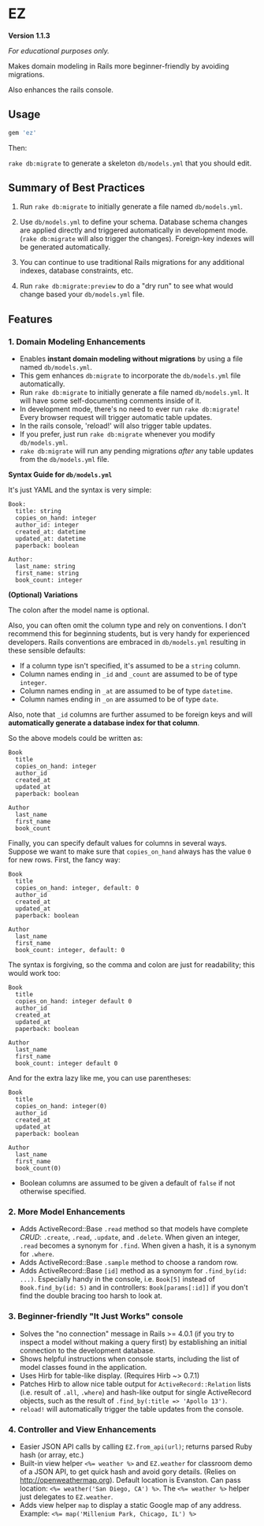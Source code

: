 # EZ

**Version 1.1.3**

*For educational purposes only.*

Makes domain modeling in Rails more beginner-friendly by avoiding migrations.

Also enhances the rails console.


## Usage

```ruby
gem 'ez'
```

Then:

`rake db:migrate` to generate a skeleton `db/models.yml` that you should edit.


## Summary of Best Practices

1. Run `rake db:migrate` to initially generate a file named `db/models.yml`.

2. Use `db/models.yml` to define your schema. Database schema changes are applied directly and triggered automatically in development mode.  (`rake db:migrate` will also trigger the changes).  Foreign-key indexes will be generated automatically.

3. You can continue to use traditional Rails migrations for any additional indexes, database constraints, etc.

4. Run `rake db:migrate:preview` to do a "dry run" to see what would change based your `db/models.yml` file.

## Features


### 1. Domain Modeling Enhancements

* Enables **instant domain modeling without migrations** by using a file named `db/models.yml`.
* This gem enhances `db:migrate` to incorporate the `db/models.yml` file automatically.
* Run `rake db:migrate` to initially generate a file named `db/models.yml`.  It will have some self-documenting comments inside of it.
* In development mode, there's no need to ever run `rake db:migrate`! Every browser request will trigger automatic table updates.
* In the rails console, 'reload!' will also trigger table updates.
* If you prefer, just run `rake db:migrate` whenever you modify `db/models.yml`.
* `rake db:migrate` will run any pending migrations *after* any table updates from the `db/models.yml` file.


**Syntax Guide for `db/models.yml`**

It's just YAML and the syntax is very simple:

```
Book:
  title: string
  copies_on_hand: integer
  author_id: integer
  created_at: datetime
  updated_at: datetime
  paperback: boolean

Author:
  last_name: string
  first_name: string
  book_count: integer
```

**(Optional) Variations**

The colon after the model name is optional.

Also, you can often omit the column type and rely on conventions.  I don't recommend this for beginning students, but is very handy for experienced developers.  Rails conventions are embraced in `db/models.yml` resulting in these sensible defaults:

* If a column type isn't specified, it's assumed to be a `string` column.
* Column names ending in `_id` and `_count` are assumed to be of type `integer`.
* Column names ending in `_at` are assumed to be of type `datetime`.
* Column names ending in `_on` are assumed to be of type `date`.

Also, note that `_id` columns are further assumed to be foreign keys and will **automatically generate a database index for that column**.

So the above models could be written as:

```
Book
  title
  copies_on_hand: integer
  author_id
  created_at
  updated_at
  paperback: boolean

Author
  last_name
  first_name
  book_count
```

Finally, you can specify default values for columns in several ways.  Suppose we want to make sure that `copies_on_hand` always has the value `0` for new rows.  First, the fancy way:

```
Book
  title
  copies_on_hand: integer, default: 0
  author_id
  created_at
  updated_at
  paperback: boolean

Author
  last_name
  first_name
  book_count: integer, default: 0
```

The syntax is forgiving, so the comma and colon are just for readability; this would work too:

```
Book
  title
  copies_on_hand: integer default 0
  author_id
  created_at
  updated_at
  paperback: boolean

Author
  last_name
  first_name
  book_count: integer default 0
```

And for the extra lazy like me, you can use parentheses:

```
Book
  title
  copies_on_hand: integer(0)
  author_id
  created_at
  updated_at
  paperback: boolean

Author
  last_name
  first_name
  book_count(0)
```

* Boolean columns are assumed to be given a default of `false` if not otherwise specified.


### 2. More Model Enhancements

* Adds ActiveRecord::Base `.read` method so that models have complete *CRUD*: `.create`, `.read`, `.update`, and `.delete`.  When given an integer, `.read` becomes a synonym for `.find`.  When given a hash, it is a synonym for `.where`.
* Adds ActiveRecord::Base `.sample` method to choose a random row.
* Adds ActiveRecord::Base `[id]` method as a synonym for `.find_by(id: ...)`. Especially handy in the console, i.e. `Book[5]` instead of `Book.find_by(id: 5)` and in controllers: `Book[params[:id]]` if you don't find the double bracing too harsh to look at.


### 3. Beginner-friendly "It Just Works" console

* Solves the "no connection" message in Rails >= 4.0.1 (if you try to inspect a model without making a query first) by establishing an initial connection to the development database.
* Shows helpful instructions when console starts, including the list of model classes found in the application.
* Uses Hirb for table-like display. (Requires Hirb ~> 0.7.1)
* Patches Hirb to allow nice table output for `ActiveRecord::Relation` lists (i.e. result of `.all`, `.where`) and hash-like output for single ActiveRecord objects, such as the result of `.find_by(:title => 'Apollo 13')`.
* `reload!` will automatically trigger the table updates from the console.


### 4. Controller and View Enhancements

* Easier JSON API calls by calling `EZ.from_api(url)`; returns parsed Ruby hash (or array, etc.)
* Built-in view helper `<%= weather %>` and `EZ.weather` for classroom demo of a JSON API, to get quick hash and avoid gory details.  (Relies on http://openweathermap.org).  Default location is Evanston.  Can pass location: `<%= weather('San Diego, CA') %>`.  The `<%= weather %>` helper just delegates to `EZ.weather`.
* Adds view helper `map` to display a static Google map of any address. Example: `<%= map('Millenium Park, Chicago, IL') %>`
